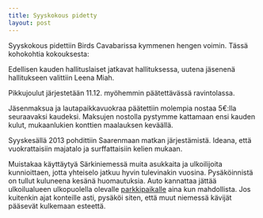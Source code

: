 ```yaml
---
title: Syyskokous pidetty
layout: post
---
```


Syyskokous pidettiin Birds Cavabarissa kymmenen hengen voimin. Tässä kohokohtia kokouksesta:

Edellisen kauden hallituslaiset jatkavat hallituksessa, uutena jäsenenä hallitukseen valittiin Leena Miah.

Pikkujoulut järjestetään 11.12. myöhemmin päätettävässä ravintolassa.

Jäsenmaksua ja lautapaikkavuokraa päätettiin molempia nostaa 5€:lla seuraavaksi kaudeksi. Maksujen nostolla pystymme kattamaan ensi kauden kulut, mukaanlukien konttien maalauksen keväällä.

Syyskesällä 2013 pohdittiin Saarenmaan matkan järjestämistä. Ideana, että vuokrattaisiin majatalo ja surffattaisiin kelien mukaan.

Muistakaa käyttäytyä Särkiniemessä muita asukkaita ja ulkoilijoita kunnioittaen, jotta yhteiselo jatkuu hyvin tulevinakin vuosina. Pysäköinnistä on tullut kuluneena kesänä huomautuksia. Auto kannattaa jättää ulkoilualueen ulkopuolella olevalle [parkkipaikalle](/ranta.html) aina kun mahdollista. Jos kuitenkin ajat konteille asti, pysäköi siten, että muut niemessä kävijät pääsevät kulkemaan esteettä.

